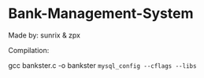 # Bank-Management-System

Made by: sunrix & zpx

Compilation:

gcc bankster.c -o bankster `mysql_config --cflags --libs`
